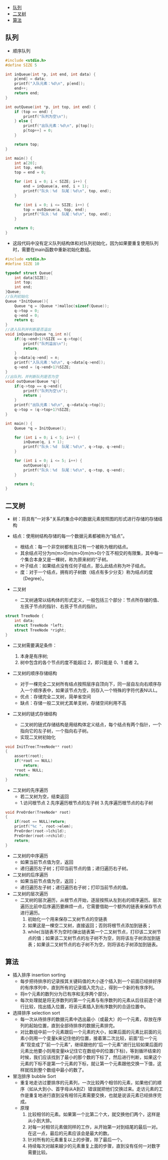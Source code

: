 - [队列](#%e9%98%9f%e5%88%97)
- [二叉树](#%e4%ba%8c%e5%8f%89%e6%a0%91)
- [算法](#%e7%ae%97%e6%b3%95)

## 队列
- 顺序队列
```c
#include <stdio.h>
#define SIZE 5

int inQueue(int *p, int end, int data) {
    p[end] = data;
    printf("入队元素：%d\n", p[end]);
    end++;
    return end;
}

int outQueue(int *p, int top, int end) {
    if (top == end) {
        printf("队列为空\n");
    } else {
        printf("出队元素：%d\n", p[top]);
        p[top++] = 0;
    }

    return top;
}

int main() {
    int a[20];
    int top, end;
    top = end = 0;

    for (int i = 0; i < SIZE; i++) {
        end = inQueue(a, end, i + 1);
        printf("队头：%d  队尾：%d\n", top, end);
    }

    for (int i = 0; i <= SIZE; i++) {
        top = outQueue(a, top, end);
        printf("队头：%d  队尾：%d\n", top, end);
    }

    return 0;
}
```
- 这段代码中没有定义队列结构体和对队列初始化，因为如果要重复使用队列时，需要在main函数中重新初始化数组。
```c
#include <stdio.h>
#define SIZE 10

typedef struct Queue{
    int data[SIZE];
    int top;
    int end;
}Queue;
//队列初始化
Queue *InitQueue(){
    Queue *q = (Queue *)malloc(sizeof(Queue));
    q->top = 0;
    q->end = 0;
    return q;
}
//进入队列并判断是否溢出
void inQueue(Queue *q,int n){
    if((q->end+1)%SIZE == q->top){
        printf("队列溢出\n");
        return;
    }
    q->data[q->end] = n;
    printf("入队元素：%d\n", q->data[q->end]);
    q->end = (q->end+1)%SIZE;
}
//出队列，并判断队列是否为空
void outQueue(Queue *q){
    if(q->top == q->end){
        printf("队列为空\n");
        return ;
    }
    printf("出队元素：%d\n", q->data[q->top]);
    q->top = (q->top+1)%SIZE;
}

int main() {
    Queue *q = InitQueue();

    for (int i = 0; i < 5; i++) {
        inQueue(q, i + 1);
        printf("队头：%d  队尾：%d\n", q->top, q->end);
    }

    for (int i = 0; i <= 5; i++) {
        outQueue(q);
        printf("队头：%d  队尾：%d\n", q->top, q->end);
    }

    return 0;
}
```

## 二叉树
- 树：将具有“一对多”关系的集合中的数据元素按照图的形式进行存储的存储结构
- 结点：使用树结构存储的每一个数据元素都被称为“结点”。
   - 根结点：每一个非空树都有且只有一个被称为根的结点。
   - 其余结点可分为m(m>0)m(m&gt;0)m(m>0)个互不相交的有限集，其中每一个集合本身又是一棵树，称为原来树的“子树。
   - 叶子结点：如果结点没有任何子结点，那么此结点称为叶子结点。
   - 度：对于一个结点，拥有的子树数（结点有多少分支）称为结点的度（Degree）。

- 二叉树
  - 二叉树通常以结构体的形式定义，一般包括三个部分：节点所存储的值、左孩子节点的指针、右孩子节点的指针。
```c
struct TreeNode {
	int data;
	struct TreeNode *left;
	struct TreeNode *right;
}
```
   - 二叉树需要满足条件：
       1) 本身是有序树;
       2) 树中包含的各个节点的度不能超过 2，即只能是 0、1 或者 2。

   - 二叉树的顺序存储结构
      - 对于一棵完全二叉树所有结点按照层序自顶向下，同一层自左向右顺序存入一个顺序表中，如果该节点为空，则存入一个特殊的字符代表NULL。
      - 优点：存储完全二叉树，简单省空间
      - 缺点：存储一般二叉树尤其单支树，存储空间利用不高
   - 二叉树的链式存储结构
      - 二叉树的链式存储结构是用结构体定义结点，每个结点有两个指针，一个指向它的左子树，一个指向右子树。
      - 实现二叉树初始化
```c
void InitTree(TreeNode** root)
{
    assert(root);
    if(*root == NULL)
        return;
    *root = NULL;
    return;
}
```
   - 二叉树的先序遍历
     - 若二叉树为空，结束返回
     - 1.访问根节点 2.先序遍历根节点的左子树 3.先序遍历根节点的右子树

```c
void PreOrder(TreeNode* root)
{
    if(root == NULL)return;
    printf("%c ", root->elem);
    PreOrder(root->lchild);
    PreOrder(root->rchild);
    return;
}
```
   - 二叉树的中序遍历
      - 如果当前节点值为空，返回
      - 递归遍历左子树；打印当前节点的值；递归遍历右子树。
   - 二叉树的后序遍历
      - 如果当前节点值为空，返回；
      - 递归遍历左子树；递归遍历右子树；打印当前节点的值。
   - 二叉树的层次遍历
      - 二叉树的层次遍历，从根节点开始，逐层按照从左到右的顺序遍历。层次遍历比前中后序遍历要麻烦一点，它需要借助一个额外的链表来保存节点进行遍历。
         1) 初始化一个用来保存二叉树节点的空链表
         2) 如果这是一棵空二叉树，直接返回；否则将根节点添加到链表；
         3) while(当链表不为空时)弹出链表第一个二叉树节点，打印该二叉树节点的值；如果该二叉树节点的左子树不为空，则将该左子树添加到链表；如果该二叉树节点的右子树不为空，则将该右子树添加到链表。

## 算法
- 插入排序 insertion sorting
   - 每步把待排序的记录按其关键码值的大小逐个插入到一个前面已经排好序的有序序列中，直到所有的记录插入完为止，得到一个新的有序序列。
   - 将n个元素的数列分为已有序和无序两个部分，
   - 每次处理就是将无序数列的第一个元素与有序数列的元素从后往前逐个进行比较，找出插入位置，将该元素插入到有序数列的合适位置中。
- 选择排序 selection sort
   - 每一次从待排序的数据元素中选出最小（或最大）的一个元素，存放在序列的起始位置，直到全部待排序的数据元素排完。
   - 对比数组中前一个元素跟后一个元素的大小，如果后面的元素比前面的元素小则用一个变量k来记住他的位置，接着第二次比较，前面“后一个元素”现变成了“前一个元素”，继续跟他的“后一个元素”进行比较如果后面的元素比他要小则用变量kk记住它在数组中的位置(下标)，等到循环结束的时候，我们应该找到了最小的那个数的下标了，然后进行判断，如果这个元素的下标不是第一个元素的下标，就让第一个元素跟他交换一下值，这样就找到整个数组中最小的数了。
- 冒泡排序 bubble Sort
   - 重复地走访过要排序的元素列，一次比较两个相邻的元素，如果他们的顺序（如从大到小、首字母从A到Z）错误就把他们交换过来。走访元素的工作是重复地进行直到没有相邻元素需要交换，也就是说该元素已经排序完成。
   - 原理
      1) 比较相邻的元素。如果第一个比第二个大，就交换他们两个，这样是从小到大排。
      2) 对每一对相邻元素做同样的工作，从开始第一对到结尾的最后一对。在这一点，最后的元素应该会是最大的数。
      3) 针对所有的元素重复以上的步骤，除了最后一个。
      4) 持续每次对越来越少的元素重复上面的步骤，直到没有任何一对数字需要比较。 

